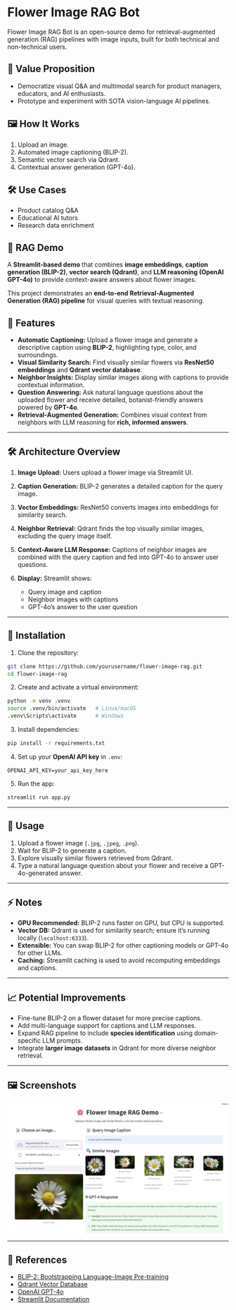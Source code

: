 # Flower Image RAG Bot

Flower Image RAG Bot is an open-source demo for retrieval-augmented generation (RAG) pipelines with image inputs, built for both technical and non-technical users.

## 🚀 Value Proposition
- Democratize visual Q&A and multimodal search for product managers, educators, and AI enthusiasts.
- Prototype and experiment with SOTA vision-language AI pipelines.

## 🖼️ How It Works
1. Upload an image.
2. Automated image captioning (BLIP-2).
3. Semantic vector search via Qdrant.
4. Contextual answer generation (GPT-4o).

## 🛠 Use Cases
- Product catalog Q&A
- Educational AI tutors
- Research data enrichment


## 🌸 RAG Demo

A **Streamlit-based demo** that combines **image embeddings**, **caption generation (BLIP-2)**, **vector search (Qdrant)**, and **LLM reasoning (OpenAI GPT-4o)** to provide context-aware answers about flower images.

This project demonstrates an **end-to-end Retrieval-Augmented Generation (RAG) pipeline** for visual queries with textual reasoning.


## 🚀 Features

* **Automatic Captioning:** Upload a flower image and generate a descriptive caption using **BLIP-2**, highlighting type, color, and surroundings.
* **Visual Similarity Search:** Find visually similar flowers via **ResNet50 embeddings** and **Qdrant vector database**.
* **Neighbor Insights:** Display similar images along with captions to provide contextual information.
* **Question Answering:** Ask natural language questions about the uploaded flower and receive detailed, botanist-friendly answers powered by **GPT-4o**.
* **Retrieval-Augmented Generation:** Combines visual context from neighbors with LLM reasoning for **rich, informed answers**.

---

## 🛠 Architecture Overview

1. **Image Upload:** Users upload a flower image via Streamlit UI.
2. **Caption Generation:** BLIP-2 generates a detailed caption for the query image.
3. **Vector Embeddings:** ResNet50 converts images into embeddings for similarity search.
4. **Neighbor Retrieval:** Qdrant finds the top visually similar images, excluding the query image itself.
5. **Context-Aware LLM Response:** Captions of neighbor images are combined with the query caption and fed into GPT-4o to answer user questions.
6. **Display:** Streamlit shows:

   * Query image and caption
   * Neighbor images with captions
   * GPT-4o’s answer to the user question

---

## 📁 Installation

1. Clone the repository:

```bash
git clone https://github.com/yourusername/flower-image-rag.git
cd flower-image-rag
```

2. Create and activate a virtual environment:

```bash
python -m venv .venv
source .venv/bin/activate   # Linux/macOS
.venv\Scripts\activate      # Windows
```

3. Install dependencies:

```bash
pip install -r requirements.txt
```

4. Set up your **OpenAI API key** in `.env`:

```env
OPENAI_API_KEY=your_api_key_here
```

5. Run the app:

```bash
streamlit run app.py
```

---

## 🎨 Usage

1. Upload a flower image (`.jpg`, `.jpeg`, `.png`).
2. Wait for BLIP-2 to generate a caption.
3. Explore visually similar flowers retrieved from Qdrant.
4. Type a natural language question about your flower and receive a GPT-4o-generated answer.

---

## ⚡ Notes

* **GPU Recommended:** BLIP-2 runs faster on GPU, but CPU is supported.
* **Vector DB:** Qdrant is used for similarity search; ensure it’s running locally (`localhost:6333`).
* **Extensible:** You can swap BLIP-2 for other captioning models or GPT-4o for other LLMs.
* **Caching:** Streamlit caching is used to avoid recomputing embeddings and captions.

---

## 📈 Potential Improvements

* Fine-tune BLIP-2 on a flower dataset for more precise captions.
* Add multi-language support for captions and LLM responses.
* Expand RAG pipeline to include **species identification** using domain-specific LLM prompts.
* Integrate **larger image datasets** in Qdrant for more diverse neighbor retrieval.

---

## 🖼 Screenshots

![Example](images/RAGScreenshot.png)

---

## 🔗 References

* [BLIP-2: Bootstrapping Language-Image Pre-training](https://huggingface.co/models)
* [Qdrant Vector Database](https://qdrant.tech/)
* [OpenAI GPT-4o](https://platform.openai.com/)
* [Streamlit Documentation](https://docs.streamlit.io/)


